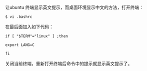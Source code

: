 让ubuntu 终端显示英文提示，而桌面环境显示中文的方法，打开终端：

```
$ vi .bashrc
```

在最后面加入如下代码：

```
if [ "$TERM"="linux" ] ;then

export LANG=C

fi
```

关闭当前终端，重新打开终端后命令中的提示就显示英文提示了。
